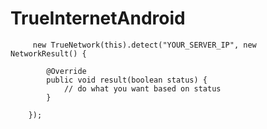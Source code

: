 # TrueInternetAndroid



         new TrueNetwork(this).detect("YOUR_SERVER_IP", new NetworkResult() {

            @Override
            public void result(boolean status) {
                // do what you want based on status 
            }
            
        });
